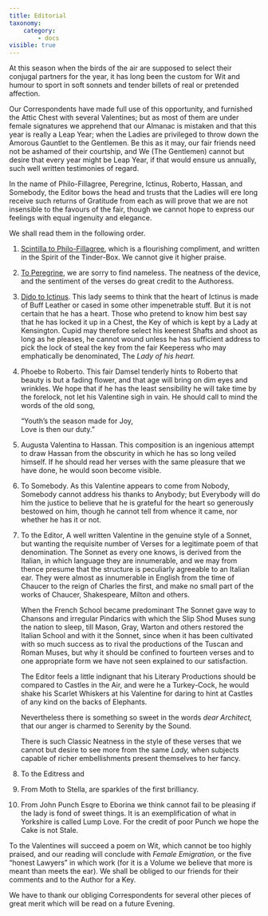 ```yaml
---
title: Editorial
taxonomy:
    category:
        - docs
visible: true
---
```


At this season when the birds of the air are supposed to select their conjugal partners for the year, it has long been the custom for Wit and humour to sport in soft sonnets and tender billets of real or pretended affection.

Our Correspondents have made full use of this opportunity, and furnished the Attic Chest with several Valentines; but as most of them are under female signatures we apprehend that our Almanac is mistaken and that this year is really a Leap Year; when the Ladies are privileged to throw down the Amorous Gauntlet to the Gentlemen. Be this as it may, our fair friends need not be ashamed of their courtship, and We (The Gentlemen) cannot but desire that every year might be Leap Year, if that would ensure us annually, such well written testimonies of regard.

In the name of Philo-Fillagree, Peregrine, Ictinus, Roberto, Hassan, and Somebody, the Editor bows the head and trusts that the Ladies will ere long receive such returns of Gratitude from each as will prove that we are not insensible to the favours of the fair, though we cannot hope to express our feelings with equal ingenuity and elegance.

We shall read them in the following order.

1. [Scintilla to Philo-Fillagree](scintilla), which is a flourishing compliment, and written in the Spirit of the Tinder-Box. We cannot give it higher praise.

2. [To Peregrine](peregrine), we are sorry to find nameless. The neatness of the device, and the sentiment of the verses do great credit to the Authoress.

3. [Dido to Ictinus](dido). This lady seems to think that the heart of Ictinus is made of Buff Leather or cased in some other impenetrable stuff. But it is not certain that he has a heart. Those who pretend to know him best say that he has locked it up in a Chest, the Key of which is kept by a Lady at Kensington. Cupid may therefore select his keenest Shafts and shoot as long as he pleases, he cannot wound unless he has sufficient address to pick the lock of steal the key from the fair Keeperess who may emphatically be denominated, The *Lady of his heart.*

4. Phoebe to Roberto. This fair Damsel tenderly hints to Roberto that beauty is but a fading flower, and that age will bring on dim eyes and wrinkles. We hope that if he has the least sensibility he will take time by the forelock, not let his Valentine sigh in vain. He should call to mind the words of the old song,

    “Youth’s the season made for Joy,  
    Love is then our duty.”

5. Augusta Valentina to Hassan. This composition is an ingenious attempt to draw Hassan from the obscurity in which he has so long veiled himself. If he should read her verses with the same pleasure that we have done, he would soon become visible.

6. To Somebody. As this Valentine appears to come from Nobody, Somebody cannot address his thanks to Anybody; but Everybody will do him the justice to believe that he is grateful for the heart so generously bestowed on him, though he cannot tell from whence it came, nor whether he has it or not.

7. To the Editor, A well written Valentine in the genuine style of a Sonnet, but wanting the requisite number of Verses for a legitimate poem of that denomination. The Sonnet as every one knows, is derived from the Italian, in which language they are innumerable, and we may from thence presume that the structure is peculiarly agreeable to an Italian ear. They were almost as innumerable in English from the time of Chaucer to the reign of Charles the first, and make no small part of the works of Chaucer, Shakespeare, Milton and others.

   When the French School became predominant The Sonnet gave way to Chansons and irregular Pindarics with which the Slip Shod Muses sung the nation to sleep, till Mason, Gray, Warton and others restored the Italian School and with it the Sonnet, since when it has been cultivated with so much success as to rival the productions of the Tuscan and Roman Muses, but why it should be confined to fourteen verses and to one appropriate form we have not seen explained to our satisfaction.

   The Editor feels a little indignant that his Literary Productions should be compared to Castles in the Air, and were he a Turkey-Cock, he would shake his Scarlet Whiskers at his Valentine for daring to hint at Castles of any kind on the backs of Elephants.

   Nevertheless there is something so sweet in the words *dear Architect,* that our anger is charmed to Serenity by the Sound.

   There is such Classic Neatness in the style of these verses that we cannot but desire to see more from the same *Lady,* when subjects capable of richer embellishments present themselves to her fancy.

8. To the Editress and

9. From Moth to Stella, are sparkles of the first brilliancy.

10. From John Punch Esqre to Eborina we think cannot fail to be pleasing if the lady is fond of sweet things. It is an exemplification of what in Yorkshire is called Lump Love. For the credit of poor Punch we hope the Cake is not Stale.

To the Valentines will succeed a poem on Wit, which cannot be too highly praised, and our reading will conclude with *Female Emigration,* or the five “honest Lawyers” in which work (for it is a Volume we believe that more is meant than meets the ear). We shall be obliged to our friends for their comments and to the Author for a Key.

We have to thank our obliging Correspondents for several other pieces of great merit which will be read on a future Evening.